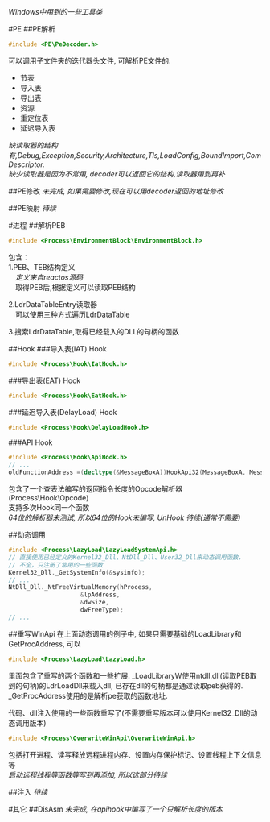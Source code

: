_Windows中用到的一些工具类_

#PE
##PE解析
```c++
#include <PE\PeDecoder.h>  
```
可以调用子文件夹的迭代器头文件, 可解析PE文件的:  
* 节表  
* 导入表  
* 导出表  
* 资源  
* 重定位表  
* 延迟导入表  

_缺读取器的结构有,Debug,Exception,Security,Architecture,Tls,LoadConfig,BoundImport,ComDescriptor.<br>
缺少读取器是因为不常用, decoder可以返回它的结构,读取器用到再补_


##PE修改
_未完成, 如果需要修改,现在可以用decoder返回的地址修改_


##PE映射
_待续_

#进程
##解析PEB
```c++
#include <Process\EnvironmentBlock\EnvironmentBlock.h>  
```
包含：  
1.PEB、TEB结构定义  
　_定义来自reactos源码_  
　取得PEB后,根据定义可以读取PEB结构  

2.LdrDataTableEntry读取器  
　可以使用三种方式遍历LdrDataTable  

3.搜索LdrDataTable,取得已经载入的DLL的句柄的函数  

##Hook
###导入表(IAT) Hook
```c++
#include <Process\Hook\IatHook.h>  
```

###导出表(EAT) Hook
```c++
#include <Process\Hook\EatHook.h>  
```
###延迟导入表(DelayLoad) Hook
```c++
#include <Process\Hook\DelayLoadHook.h>  
```

###API Hook
```c++
#include <Process\Hook\ApiHook.h> 
// ...
oldFunctionAddress =(decltype(&MessageBoxA))HookApi32(MessageBoxA, MessageBoxA_Hook1);

```
包含了一个查表法编写的返回指令长度的Opcode解析器 (Process\Hook\Opcode)  
支持多次Hook同一个函数  
_64位的解析器未测试, 所以64位的Hook未编写, UnHook 待续(通常不需要)_

##动态调用
```c++
#include <Process\LazyLoad\LazyLoadSystemApi.h> 
// 直接使用已经定义的Kernel32_Dll、NtDll_Dll、User32_Dll来动态调用函数，
// 不全，只注册了常用的一些函数
Kernel32_Dll._GetSystemInfo(&sysinfo);
// ... 
NtDll_Dll._NtFreeVirtualMemory(hProcess,
					&lpAddress,
					&dwSize,
					dwFreeType);
// ...

```


##重写WinApi
在上面动态调用的例子中, 如果只需要基础的LoadLibrary和GetProcAddress, 可以
```c++
#include <Process\LazyLoad\LazyLoad.h>  
```
里面包含了重写的两个函数和一些扩展. _LoadLibraryW使用ntdll.dll(读取PEB取到的句柄)的LdrLoadDll来载入dll,
已存在dll的句柄都是通过读取peb获得的. _GetProcAddress使用的是解析pe获取的函数地址.  

代码、dll注入使用的一些函数重写了(不需要重写版本可以使用Kernel32_Dll的动态调用版本)
```c++
#include <Process\OverwriteWinApi\OverwriteWinApi.h>  
```
包括打开进程、读写释放远程进程内存、设置内存保护标记、设置线程上下文信息等  
_启动远程线程等函数等写到再添加, 所以这部分待续_

##注入
_待续_


#其它
##DisAsm
_未完成, 在apihook中编写了一个只解析长度的版本_
